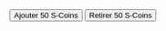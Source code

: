 <div id="scoin-message" class="error"></div>
<button onclick="updateScoin(50)">Ajouter 50 S-Coins</button>
<button onclick="updateScoin(-50)">Retirer 50 S-Coins</button>
